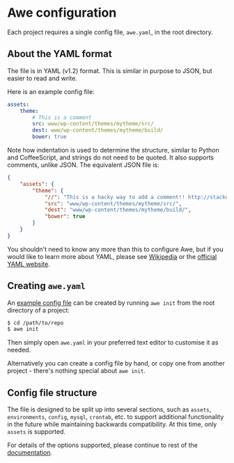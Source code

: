 # Awe configuration

Each project requires a single config file, `awe.yaml`, in the root directory.

## About the YAML format

The file is in YAML (v1.2) format. This is similar in purpose to JSON, but easier to read and write.

Here is an example config file:

```yaml
assets:
    theme:
        # This is a comment
        src: www/wp-content/themes/mytheme/src/
        dest: www/wp-content/themes/mytheme/build/
        bower: true
```

Note how indentation is used to determine the structure, similar to Python and CoffeeScript, and strings do not need to be quoted. It also supports comments, unlike JSON. The equivalent JSON file is:

```json
{
    "assets": {
        "theme": {
            "//": "This is a hacky way to add a comment!! http://stackoverflow.com/a/244858/167815",
            "src": "www/wp-content/themes/mytheme/src/",
            "dest": "www/wp-content/themes/mytheme/build/",
            "bower": true
        }
    }
}
```

You shouldn't need to know any more than this to configure Awe, but if you would like to learn more about YAML, please see [Wikipedia](http://en.wikipedia.org/wiki/YAML) or the [official YAML website](http://www.yaml.org/).

## Creating `awe.yaml`

An [example config file](../templates/awe.yaml) can be created by running `awe init` from the root directory of a project:

```bash
$ cd /path/to/repo
$ awe init
```

Then simply open `awe.yaml` in your preferred text editor to customise it as needed.

Alternatively you can create a config file by hand, or copy one from another project - there's nothing special about `awe init`.

## Config file structure

The file is designed to be split up into several sections, such as `assets`, `environments`, `config`, `mysql`, `crontab`, etc. to support additional functionality in the future while maintaining backwards compatibility. At this time, only `assets` is supported.

For details of the options supported, please continue to rest of the [documentation](../README.md#documentation).
